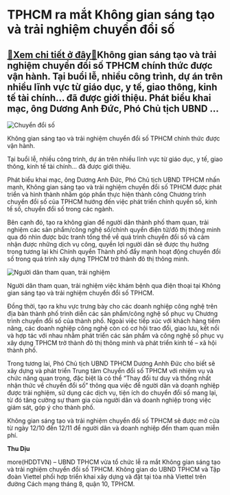 TPHCM ra mắt Không gian sáng tạo và trải nghiệm chuyển đổi số
=============================================================

[:gift:Xem chi tiết ở đây:gift:](https://hddtvn.com/tphcm-ra-mat-khong-gian-sang-tao-va-trai-nghiem-chuyen-doi-so/)Không gian sáng tạo và trải nghiệm chuyển đổi số TPHCM chính thức được vận hành. Tại buổi lễ, nhiều công trình, dự án trên nhiều lĩnh vực từ giáo dục, y tế, giao thông, kinh tế tài chính… đã được giới thiệu. Phát biểu khai mạc, ông Dương Anh Đức, Phó Chủ tịch UBND …
--------------------------------------------------------------------------------------------------------------------------------------------------------------------------------------------------------------------------------------------------------------------------





![Chuyển đổi số](https://haiquanonline.com.vn/stores/news_dataimages/diunt/102020/12/15/in_article/3923_IMG_1245.png?rt=20201012153930 "Chuyển đổi số")


Không gian sáng tạo và trải nghiệm chuyển đổi số TPHCM chính thức được vận hành.



Tại buổi lễ, nhiều công trình, dự án trên nhiều lĩnh vực từ giáo dục, y tế, giao thông, kinh tế tài chính… đã được giới thiệu.


Phát biểu khai mạc, ông Dương Anh Đức, Phó Chủ tịch UBND TPHCM nhấn mạnh, Không gian sáng tạo và trải nghiệm chuyển đổi số TPHCM được phát triển và hình thành nhằm góp phần thực hiện thành công Chương trình chuyển đổi số của TPHCM hướng đến việc phát triển chính quyền số, kinh tế số, chuyển đổi số trong các ngành.


Bên cạnh đó, tạo ra không gian để người dân thành phố tham quan, trải nghiệm các sản phẩm/công nghệ số/chính quyền điện tử/đô thị thông minh qua đó nhìn được bức tranh tổng thể về quá trình chuyển đổi số và cảm nhận được những dịch vụ công, quyền lợi người dân sẽ được thụ hưởng trong tương lại khi Chính quyền Thành phố đẩy mạnh hoạt động chuyển đổi số trong quá trình xây dựng TPHCM trở thành đô thị thông minh.





![Người dân tham quan, trải nghiệm](https://haiquanonline.com.vn/stores/news_dataimages/diunt/102020/12/15/in_article/3928_IMG_1345.jpg?rt=20201012154007 "Người dân tham quan, trải nghiệm")


Người dân tham quan, trải nghiệm việc khám bệnh qua điện thoại tại Không gian sáng tạo và trải nghiệm chuyển đổi số TPHCM.



Đồng thời, tạo ra khu vực trưng bày cho các doanh nghiệp công nghệ trên địa bàn thành phố trình diễn các sản phẩm/công nghệ số phục vụ Chương trình chuyển đổi số của thành phố. Ngoài việc tiếp xúc với khách hàng tiềm năng, các doanh nghiệp công nghệ còn có cơ hội trao đổi, giao lưu, kết nối và hợp tác với nhau nhằm phát triển các sản phẩm và công nghệ số phục vụ xây dựng TPHCM trở thành đô thị thông minh và phát triển kinh tế – xã hội thành phố.


Trong tương lai, Phó Chủ tịch UBND TPHCM Dương Anhh Đức cho biết sẽ xây dựng và phát triển Trung tâm Chuyển đổi số TPHCM với nhiệm vụ và chức năng quan trọng, đặc biệt là có thể “Thay đổi tư duy và thống nhất nhận thức về chuyển đổi số” thông qua việc để người dân và doanh nghiệp được trải nghiệm, sử dụng các dịch vụ, tiện ích do chuyển đổi số mang lại, từ đó tăng cường sự tham gia của người dân và doanh nghiệp trong việc giám sát, góp ý cho thành phố.


Không gian sáng tạo và trải nghiệm chuyển đổi số TPHCM sẽ được mở cửa từ ngày 12/10 đến 12/11 để người dân và doanh nghiệp đến tham quan miễn phí.




**Thu Dịu**



more(HDDTVN) – UBND TPHCM vừa tổ chức lễ ra mắt Không gian sáng tạo và trải nghiệm chuyển đổi số TPHCM. Không gian do UBND TPHCM và Tập đoàn Viettel phối hợp triển khai xây dựng và đặt tại tòa nhà Viettel trên đường Cách mạng tháng 8, quận 10, TPHCM.

